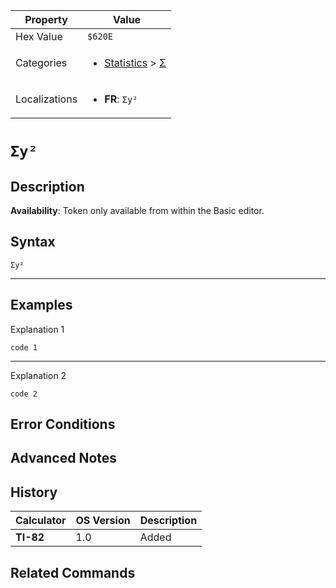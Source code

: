 | Property      | Value |
|---------------|-------|
| Hex Value     | `$620E`|
| Categories    | <ul><li>[Statistics](<../categories/Statistics.md>) > [Σ](<../categories/Statistics.md#Σ>)</li></ul> |
| Localizations | <ul><li><b>FR</b>: `Σy²`</li></ul> |

# `Σy²`

## Description



<b>Availability</b>: Token only available from within the Basic editor.

## Syntax
`Σy²`

<hr>

## Examples

Explanation 1
```ti-basic
code 1
```
---
Explanation 2
```ti-basic
code 2
```

## Error Conditions


## Advanced Notes


## History
| Calculator | OS Version | Description |
|------------|------------|-------------|
| <b>TI-82</b> | 1.0 | Added

## Related Commands

    